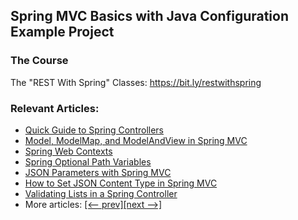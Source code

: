 ## Spring MVC Basics with Java Configuration Example Project

### The Course
The "REST With Spring" Classes: https://bit.ly/restwithspring

### Relevant Articles: 
- [Quick Guide to Spring Controllers](https://www.baeldung.com/spring-controllers)
- [Model, ModelMap, and ModelAndView in Spring MVC](https://www.baeldung.com/spring-mvc-model-model-map-model-view)
- [Spring Web Contexts](https://www.baeldung.com/spring-web-contexts)
- [Spring Optional Path Variables](https://www.baeldung.com/spring-optional-path-variables)
- [JSON Parameters with Spring MVC](https://www.baeldung.com/spring-mvc-send-json-parameters)
- [How to Set JSON Content Type in Spring MVC](https://www.baeldung.com/spring-mvc-set-json-content-type)
- [Validating Lists in a Spring Controller](https://www.baeldung.com/spring-validate-list-controller)
- More articles: [[<-- prev]](../spring-mvc-basics-3)[[next -->]](../spring-mvc-basics-5)
